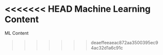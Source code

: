 <<<<<<< HEAD
Machine Learning Content
=======
ML Content
>>>>>>> deaeffeeaeac872aa3500395ec94ac32d1a6c91c
